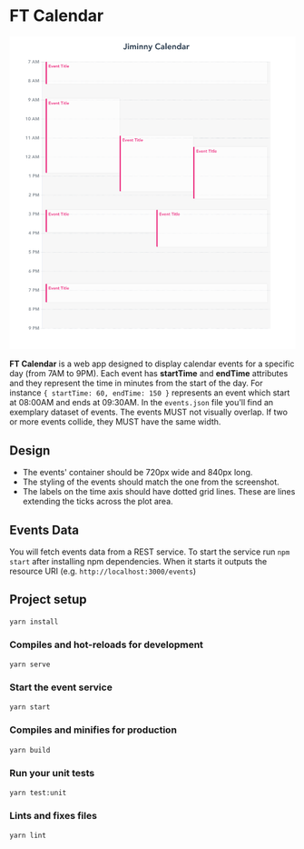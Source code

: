 # FT Calendar

![image](./public/jiminny-calendar-example.png)

**FT Calendar** is a web app designed to display calendar events for a specific day (from 7AM to 9PM). Each event has **startTime** and **endTime** attributes and they represent the time in minutes from the start of the day. For instance `{ startTime: 60, endTime: 150 }` represents an event which start at 08:00AM and ends at 09:30AM. In the `events.json` file you'll find an exemplary dataset of events. The events MUST not visually overlap. If two or more events collide, they MUST have the same width.

## Design

- The events' container should be 720px wide and 840px long.
- The styling of the events should match the one from the screenshot.
- The labels on the time axis should have dotted grid lines. These are lines extending the ticks across the plot area.

## Events Data

You will fetch events data from a REST service. To start the service run `npm start` after installing npm dependencies. When it starts it outputs the resource URI (e.g. `http://localhost:3000/events`)

## Project setup
```
yarn install
```

### Compiles and hot-reloads for development
```
yarn serve
```

### Start the event service
```
yarn start
```

### Compiles and minifies for production
```
yarn build
```

### Run your unit tests
```
yarn test:unit
```

### Lints and fixes files
```
yarn lint
```
